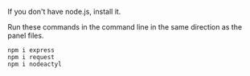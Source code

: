 If you don't have node.js, install it.

Run these commands in the command line in the same direction as the panel files.

```
npm i express
npm i request
npm i nodeactyl
```
